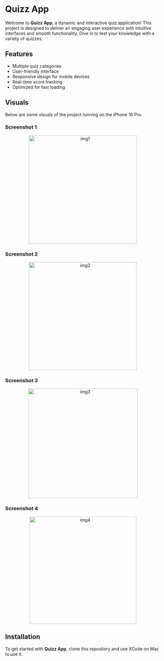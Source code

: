 # Quizz App

Welcome to **Quizz App**, a dynamic and interactive quiz application! This project is designed to deliver an engaging user experience with intuitive interfaces and smooth functionality. Dive in to test your knowledge with a variety of quizzes.

## Features
- Multiple quiz categories
- User-friendly interface
- Responsive design for mobile devices
- Real-time score tracking
- Optimized for fast loading

## Visuals

Below are some visuals of the project running on the iPhone 16 Pro.

### Screenshot 1
<div align="center">
  <img width="351" alt="img1" src="https://github.com/user-attachments/assets/11b8aef5-3912-4607-b5a5-c48dbc398af7">
</div>

### Screenshot 2
<div align="center">
  <img width="350" alt="img2" src="https://github.com/user-attachments/assets/47236a02-6d55-421d-9f24-9d9f0c3a18da">
</div>

### Screenshot 3
<div align="center">
  <img width="355" alt="img3" src="https://github.com/user-attachments/assets/581534fd-845b-4908-b1ce-e65ea8e65182">
</div>

### Screenshot 4
<div align="center">
  <img width="347" alt="img4" src="https://github.com/user-attachments/assets/6b042960-2213-4e25-adc6-e4fa99515f47">
</div>

## Installation

To get started with **Quizz App**, clone this repository and use XCode on Mac to use it.
